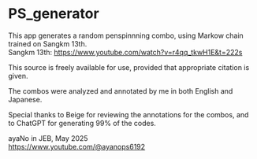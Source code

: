 # PS_generator

This app generates a random penspinnning combo, using Markow chain trained on Sangkm 13th.  
Sangkm 13th: https://www.youtube.com/watch?v=r4qq_tkwH1E&t=222s

This source is freely available for use, provided that appropriate citation is given.

The combos were analyzed and annotated by me in both English and Japanese.  

Special thanks to Beige for reviewing the annotations for the combos, and to ChatGPT for generating 99% of the codes.

ayaNo in JEB, May 2025  
https://www.youtube.com/@ayanops6192
